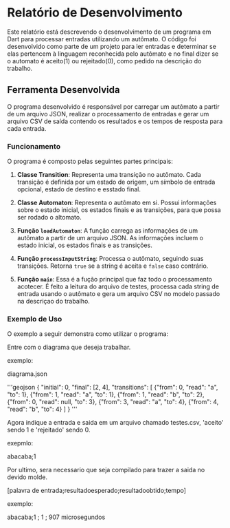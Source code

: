 # Relatório de Desenvolvimento

Este relatório está descrevendo o desenvolvimento de um programa em Dart para processar entradas utilizando um autômato. O código foi desenvolvido como parte de um projeto para ler entradas e determinar se elas pertencem à linguagem reconhecida pelo autômato e no final dizer se o automato é aceito(1) ou rejeitado(0), como pedido na descrição do trabalho.

## Ferramenta Desenvolvida

O programa desenvolvido é responsável por carregar um autômato a partir de um arquivo JSON, realizar o processamento de entradas e gerar um arquivo CSV de saída contendo os resultados e os tempos de resposta para cada entrada.

### Funcionamento

O programa é composto pelas seguintes partes principais:

1. **Classe Transition**: Representa uma transição no autômato. Cada transição é definida por um estado de origem, um símbolo de entrada opcional, estado de destino e esstado final.

2. **Classe Automaton**: Representa o autômato em si. Possui informações sobre o estado inicial, os estados finais e as transições, para que possa ser rodado o altomato.

3. **Função `loadAutomaton`**: A função carrega as informações de um autômato a partir de um arquivo JSON. As informações incluem o estado inicial, os estados finais e as transições.

4. **Função `processInputString`**: Processa o autômato, seguindo suas transições. Retorna `true` se a string é aceita e `false` caso contrário.

5. **Função `main`**: Essa é a fução principal que faz todo o processamento acotecer. É feito a leitura do arquivo de testes, processa cada string de entrada usando o autômato e gera um arquivo CSV no modelo passado na descriçao do trabalho.

### Exemplo de Uso

O exemplo a seguir demonstra como utilizar o programa:

Entre com o diagrama que deseja trabalhar.

exemplo:

diagrama.json 

'''geojson
{
  "initial": 0,
  "final": [2, 4],
  "transitions": [
    {"from": 0, "read": "a", "to": 1},
    {"from": 1, "read": "a", "to": 1},
    {"from": 1, "read": "b", "to": 2},
    {"from": 0, "read": null, "to": 3},
    {"from": 3, "read": "a", "to": 4},
    {"from": 4, "read": "b", "to": 4}
  ]
}
'''

Agora indique a entrada e saida em um arquivo chamado testes.csv, 'aceito' sendo 1 e 'rejeitado' sendo 0.

exepmlo:

abacaba;1

Por ultimo, sera necessario que seja compilado para trazer a saida no devido molde.

[palavra de entrada;resultadoesperado;resultadoobtido;tempo]

exemplo:

abacaba;1 ; 1 ;  907 microsegundos




